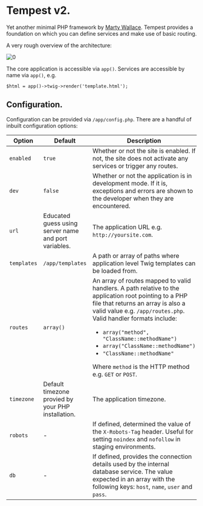 # Tempest v2.

Yet another minimal PHP framework by [Marty Wallace](http://martywallace.com). Tempest provides a foundation on which you can define services and make use of basic routing.

A very rough overview of the architecture:

![0](http://i.imgur.com/PSW0og3.png)

The core application is accessible via `app()`. Services are accessible by name via `app()`, e.g.

	$html = app()->twig->render('template.html');

## Configuration.

Configuration can be provided via `/app/config.php`. There are a handful of inbuilt configuration options:

<table>
	<thead>
		<tr>
			<th>Option</th>
			<th>Default</th>
			<th>Description</th>
		</tr>
	</thead>
	<tbody>
		<tr>
			<td><code>enabled</code></td>
			<td><code>true</code></td>
			<td>Whether or not the site is enabled. If not, the site does not activate any services or trigger any routes.</td>
		</tr>
		<tr>
			<td><code>dev</code></td>
			<td><code>false</code></td>
			<td>Whether or not the application is in development mode. If it is, exceptions and errors are shown to the developer when they are encountered.</td>
		</tr>
		<tr>
			<td><code>url</code></td>
			<td>Educated guess using server name and port variables.</td>
			<td>The application URL e.g. <code>http://yoursite.com</code>.</td>
		</tr>
		<tr>
			<td><code>templates</code></td>
			<td><code>/app/templates</code></td>
			<td>A path or array of paths where application level Twig templates can be loaded from.</td>
		</tr>
		<tr>
			<td><code>routes</code></td>
			<td><code>array()</code></td>
			<td>
				An array of routes mapped to valid handlers. A path relative to the application root pointing to a PHP file that returns an array is also a valid value e.g. <code>/app/routes.php</code>. Valid handler formats include:
				<ul>
					<li><code>array("method", "ClassName::methodName")</code></li>
					<li><code>array("ClassName::methodName")</code></li>
					<li><code>"ClassName::methodName"</code></li>
				</ul>
				Where <code>method</code> is the HTTP method e.g. <code>GET</code> or <code>POST</code>.
			</td>
		</tr>
		<tr>
			<td><code>timezone</code></td>
			<td>Default timezone provied by your PHP installation.</td>
			<td>The application timezone.</td>
		</tr>
		<tr>
			<td><code>robots</code></td>
			<td>-</td>
			<td>If defined, determined the value of the <code>X-Robots-Tag</code> header. Useful for setting <code>noindex</code> and <code>nofollow</code> in staging environments.</td>
		</tr>
		<tr>
			<td><code>db</code></td>
			<td>-</td>
			<td>If defined, provides the connection details used by the internal database service. The value expected in an array with the following keys: <code>host</code>, <code>name</code>, <code>user</code> and <code>pass</code>.</td>
		</tr>
	</tbody>
</table>